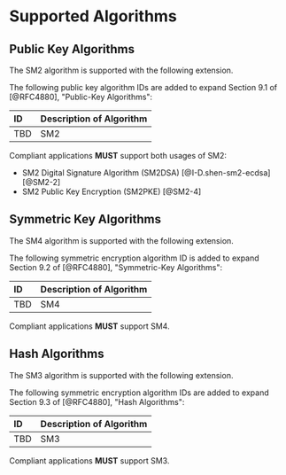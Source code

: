 # Supported Algorithms

## Public Key Algorithms

The SM2 algorithm is supported with the following extension.

<!--ECDH is defined in Section 8 of this document.-->

The following public key algorithm IDs are added to expand Section
9.1 of [@RFC4880], "Public-Key Algorithms":

ID | Description of Algorithm
:--|:----------
TBD | SM2

Compliant applications **MUST** support both usages of SM2:

* SM2 Digital Signature Algorithm (SM2DSA) [@I-D.shen-sm2-ecdsa] [@SM2-2]
* SM2 Public Key Encryption (SM2PKE) [@SM2-4]


## Symmetric Key Algorithms

The SM4 algorithm is supported with the following extension.

The following symmetric encryption algorithm ID is added to expand
Section 9.2 of [@RFC4880], "Symmetric-Key Algorithms":

ID | Description of Algorithm
:--|:----------
TBD | SM4

Compliant applications **MUST** support SM4.


## Hash Algorithms

The SM3 algorithm is supported with the following extension.

The following symmetric encryption algorithm IDs are added to expand
Section 9.3 of [@RFC4880], "Hash Algorithms":

ID | Description of Algorithm
:--|:----------
TBD | SM3

Compliant applications **MUST** support SM3.



